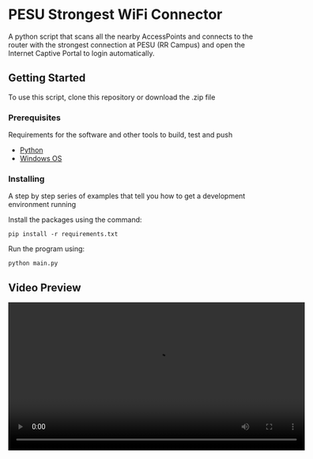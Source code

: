 
# PESU Strongest WiFi Connector

A python script that scans all the nearby AccessPoints and connects to the router with the strongest connection at PESU (RR Campus) and open the Internet Captive Portal to login automatically.

## Getting Started

To use this script, clone this repository or download the .zip file

### Prerequisites

Requirements for the software and other tools to build, test and push 
- [Python](https://www.python.org/downloads/)
- [Windows OS](https://www.microsoft.com/en-in/software-download/)

### Installing

A step by step series of examples that tell you how to get a development
environment running

Install the packages using the command:

    pip install -r requirements.txt

Run the program using:

    python main.py


## Video Preview

<video width="600" controls>
  <source src="https://drive.google.com/file/d/1M8TzkmPCUebeEVAB4mwlCj9WfGyRNJGD/view?usp=sharing" type="video/mp4">
  Your browser does not support the video tag.
</video>

